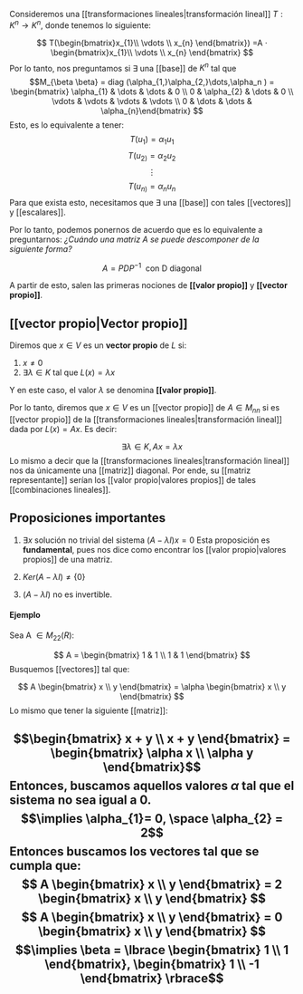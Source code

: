 
Consideremos una [[transformaciones lineales|transformación lineal]]  $T:K^n \rightarrow K^n$, donde tenemos lo siguiente: 

$$ T(\begin{bmatrix}x_{1}\\ \vdots \\ x_{n} \end{bmatrix}) =A · \begin{bmatrix}x_{1}\\ \vdots \\ x_{n} \end{bmatrix} $$
Por lo tanto, nos preguntamos si $\exists$ una [[base]] de $K^n$ tal que 
$$M_{\beta \beta} = diag (\alpha_{1,}\alpha_{2,}\dots,\alpha_n ) = \begin{bmatrix} \alpha_{1} & \dots & \dots & 0 \\ 0 & \alpha_{2} & \dots & 0 \\ \vdots & \vdots & \vdots & \vdots \\  0 & \dots & \dots & \alpha_{n}\end{bmatrix} $$
Esto, es lo equivalente a tener: 
$$ \begin{equation}T(u_{1}) =  \alpha_{1} u_{1}\end{equation}$$
$$ T(u_{2)}= \alpha_{2}u_2$$
$$ \vdots $$
$$ T(u_{n)}= \alpha_{n}u_{n}$$
Para que exista esto, necesitamos que $\exists$ una [[base]] con tales [[vectores]] y [[escalares]].

Por lo tanto, podemos ponernos de acuerdo que es lo equivalente a preguntarnos: *¿Cuándo una matriz $A$ se puede descomponer de la siguiente forma?*

$$ A = PDP^{-1}\enspace\text{con D diagonal} $$

A partir de esto, salen las primeras nociones de **[[valor propio]]** y **[[vector propio]]**. 

## [[vector propio|Vector propio]]

Diremos que $x \in V$ es un **vector propio** de $L$ si: 

1. $x \neq 0$
2. $\exists \lambda \in K$ tal que $L(x) = \lambda x$ 

Y en este caso, el valor $\lambda$ se denomina **[[valor propio]]**. 

Por lo tanto, diremos que $x \in V$ es un [[vector propio]] de $A \in M_{nn}$ si es [[vector propio]] de la [[transformaciones lineales|transformación lineal]] dada por $L(x) = Ax$. Es decir: 

$$\exists \lambda \in K, Ax = \lambda x$$
Lo mismo a decir que la [[transformaciones lineales|transformación lineal]] nos da únicamente una [[matriz]] diagonal. Por ende, su [[matriz representante]] serían los [[valor propio|valores propios]] de tales [[combinaciones lineales]]. 


## Proposiciones importantes 

1. $\exists x$ solución no trivial del sistema $(A - \lambda I)x = 0$
Esta proposición es **fundamental**, pues nos dice como encontrar los [[valor propio|valores propios]] de una matriz. 

2. $Ker(A - \lambda I) \neq \lbrace0\rbrace$ 
3. $(A - \lambda I)$ no es invertible. 

#### Ejemplo

Sea A $\in M_{22} (R)$:

$$ A = \begin{bmatrix} 1 & 1 \\ 1 & 1 \end{bmatrix} $$
Busquemos [[vectores]] tal que: 

$$ A \begin{bmatrix} x \\ y \end{bmatrix} = \alpha \begin{bmatrix} x \\ y \end{bmatrix} $$
Lo mismo que tener la siguiente [[matriz]]: 

$$\begin{bmatrix} x + y \\ x + y \end{bmatrix} = \begin{bmatrix} \alpha x \\ \alpha y \end{bmatrix}$$
Entonces, buscamos aquellos valores $\alpha$ tal que el sistema **no sea igual a 0**. 
$$\implies \alpha_{1}= 0, \space \alpha_{2} = 2$$
Entonces buscamos los vectores tal que se cumpla que: 
$$ A \begin{bmatrix} x \\ y \end{bmatrix} = 2 \begin{bmatrix} x \\ y \end{bmatrix} $$$$ A \begin{bmatrix} x \\ y \end{bmatrix} = 0 \begin{bmatrix} x \\ y \end{bmatrix} $$
$$\implies \beta = \lbrace \begin{bmatrix} 1 \\ 1 \end{bmatrix}, \begin{bmatrix}   1 \\ -1 \end{bmatrix} \rbrace$$
--- 



